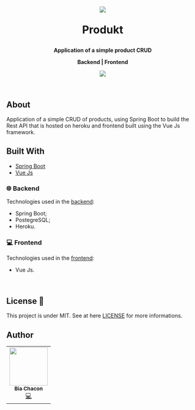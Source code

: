 <h1 align="center">
    <img src="https://user-images.githubusercontent.com/42190754/80316385-df27d400-87d3-11ea-9cc3-669b3360d9b4.png" />
    <p align="center">
    <strong align="center">Produkt</strong>
    </p>
</h1>

<p align="center">
  <strong align="center">Application of a simple product CRUD</strong>
</p>
<p align="center">
  <strong align="center">Backend  |  Frontend</strong>
</p>

<p align="center">
  <img src="https://user-images.githubusercontent.com/42190754/80316962-4430f900-87d7-11ea-9a7b-bd6b5eb9213f.gif" float="center"/>
</p>
<br>

## About 
Application of a simple CRUD of products, using Spring Boot to build the Rest API that is hosted on heroku and frontend built using the Vue Js framework.

## Built With
- [Spring Boot](https://spring.io/)
- [Vue Js](https://vuejs.org/)

### 🌐 Backend
Technologies used in the [backend](https://github.com/BiaChacon/produkte/master/backend):
- Spring Boot;
- PostegreSQL;
- Heroku.

### 💻 Frontend
Technologies used in the [frontend](https://github.com/BiaChacon/produkte/master/frontend):
- Vue Js.

<br/>

## License 📝 
This project is under MIT. See at here [LICENSE](https://github.com/BiaChacon/produkte/blob/master/LICENSE) for more informations.

## Author 
<table>
  <tr>
    <td align="center"><a href="https://github.com/biachacon"><img src="https://avatars1.githubusercontent.com/u/42190754?s=460&u=a5cbe42a4868b2bac9615226044b9cec15cee418&v=4" width="100px;" alt=""/><br /><sub><b>Bia Chacon</b></sub></a><br /><a href="https://github.com/BiaChacon/produkte" title="Code">💻</a></td>
  <tr>
</table>
